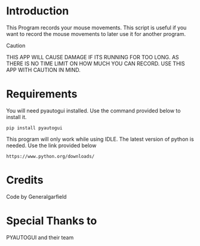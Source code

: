 
# Introduction

This Program records your mouse movements. This script is useful if you want to record the mouse movements to later use it
for another program.


>[!CAUTION]
>THIS APP WILL CAUSE DAMAGE IF ITS RUNNING FOR TOO LONG. AS THERE IS NO TIME LIMIT ON HOW MUCH YOU CAN RECORD.
USE THIS APP WITH CAUTION IN MIND.

# Requirements
You will need pyautogui installed. Use the command provided below to install it.

    pip install pyautogui

This program will only work while using IDLE. The latest version of python is needed. Use the link provided below

    https://www.python.org/downloads/


# Credits

Code by Generalgarfield


# Special Thanks to

PYAUTOGUI and their team





